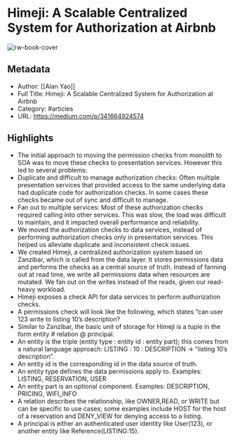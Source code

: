 # Himeji: A Scalable Centralized System for Authorization at Airbnb

![rw-book-cover](https://readwise-assets.s3.amazonaws.com/static/images/article3.5c705a01b476.png)

## Metadata
- Author: [[Alan Yao]]
- Full Title: Himeji: A Scalable Centralized System for Authorization at Airbnb
- Category: #articles
- URL: https://medium.com/p/341664924574

## Highlights
- The initial approach to moving the permission checks from monolith to SOA was to move these checks to presentation services. However this led to several problems:
- Duplicate and difficult to manage authorization checks: Often multiple presentation services that provided access to the same underlying data had duplicate code for authorization checks. In some cases these checks became out of sync and difficult to manage.
- Fan out to multiple services: Most of these authorization checks required calling into other services. This was slow, the load was difficult to maintain, and it impacted overall performance and reliability.
- We moved the authorization checks to data services, instead of performing authorization checks only in presentation services. This helped us alleviate duplicate and inconsistent check issues.
- We created Himeji, a centralized authorization system based on Zanzibar, which is called from the data layer. It stores permissions data and performs the checks as a central source of truth. Instead of fanning out at read time, we write all permissions data when resources are mutated. We fan out on the writes instead of the reads, given our read-heavy workload.
- Himeji exposes a check API for data services to perform authorization checks.
- A permissions check will look like the following, which states “can user 123 write to listing 10’s description?
- Similar to Zanzibar, the basic unit of storage for Himeji is a tuple in the form entity # relation @ principal.
- An entity is the triple (entity type : entity id : entity part); this comes from a natural language approach: LISTING : 10 : DESCRIPTION → “listing 10’s description”.
- An entity id is the corresponding id in the data source of truth.
- An entity type defines the data permissions apply to. Examples: LISTING, RESERVATION, USER
- An entity part is an optional component. Examples: DESCRIPTION, PRICING, WIFI_INFO
- A relation describes the relationship, like OWNER,READ, or WRITE but can be specific to use cases; some examples include HOST for the host of a reservation and DENY_VIEW for denying access to a listing.
- A principal is either an authenticated user identity like User(123), or another entity like Reference(LISTING:15).
